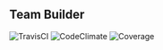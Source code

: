## Team Builder

![TravisCI](https://travis-ci.org/fauxparse/team_builder.svg?branch=master) ![CodeClimate](https://codeclimate.com/github/fauxparse/team_builder/badges/gpa.svg) ![Coverage](https://codeclimate.com/github/fauxparse/team_builder/badges/coverage.svg)
